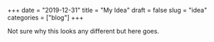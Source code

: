 +++
date = "2019-12-31"
title = "My Idea"
draft = false
slug = "idea" 
categories = ["blog"]
+++

Not sure why this looks any different but here goes.